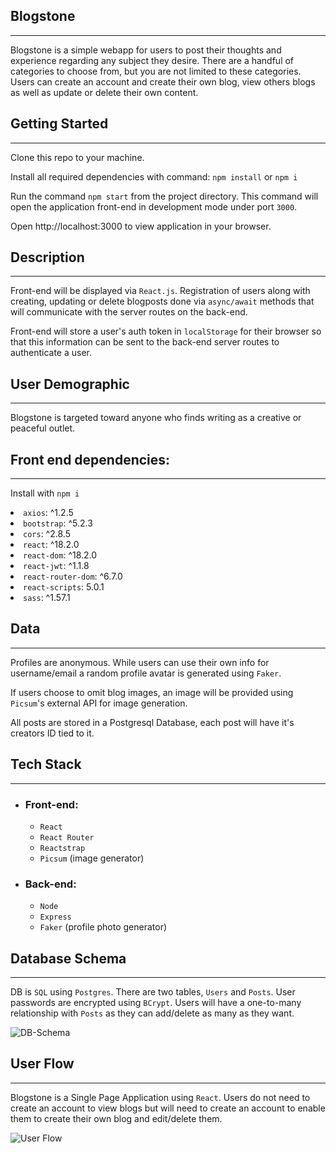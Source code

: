 ## Blogstone
---
Blogstone is a simple webapp for users to post their thoughts and experience regarding any subject they desire. There are a handful of categories to choose from, but you are not limited to these categories. Users can create an account and create their own blog, view others blogs as well as update or delete their own content.

## Getting Started
---
Clone this repo to your machine.

Install all required dependencies with command: `npm install` or `npm i`

Run the command `npm start` from the project directory. This command will open the application front-end in development mode under port `3000`.

Open http://localhost:3000 to view application in your browser.

## Description
---
Front-end will be displayed via `React.js`. Registration of users along with creating, updating or delete blogposts done via `async/await` methods that will communicate with the server routes on the back-end.

Front-end will store a user's auth token in `localStorage` for their browser so that this information can be sent to the back-end server routes to authenticate a user.

## User Demographic
--- 
Blogstone is targeted toward anyone who finds writing as a creative or peaceful outlet. 

## Front end dependencies:
---
 Install with `npm i`
    <li>`axios`: ^1.2.5
    <li>`bootstrap`: ^5.2.3
    <li>`cors`: ^2.8.5
    <li>`react`: ^18.2.0
    <li>`react-dom`: ^18.2.0
    <li>`react-jwt`: ^1.1.8
    <li>`react-router-dom`: ^6.7.0
    <li>`react-scripts`: 5.0.1
    <li>`sass`: ^1.57.1
    


## Data
--- 
Profiles are anonymous. While users can use their own info for username/email a random profile avatar is generated using `Faker`.

If users choose to omit blog images, an image will be provided using `Picsum`'s external API for image generation.

All posts are stored in a Postgresql Database, each post will have it's creators ID tied to it.

## Tech Stack
--- 
- ### Front-end: 
    - `React`
    - `React Router`
    - `Reactstrap`
    - `Picsum` (image generator)
- ### Back-end: 
    - `Node`
    - `Express`
    - `Faker` (profile photo generator)

## Database Schema
--- 
DB is `SQL` using `Postgres`. There are two tables, `Users` and `Posts`. User passwords are encrypted using `BCrypt`. Users will have a one-to-many relationship with `Posts` as they can add/delete as many as they want.

![DB-Schema](https://user-images.githubusercontent.com/91156228/220794690-06453fae-cb08-409e-9321-ba6dc82d5cce.png)


## User Flow
--- 
Blogstone is a Single Page Application using `React`. Users do not need to create an account to view blogs but will need to create an account to enable them to create their own blog and edit/delete them.

![User Flow](https://user-images.githubusercontent.com/91156228/220796658-d10b5cc3-4a82-4cc4-b4d7-f66f0172135f.png)
